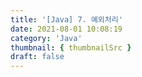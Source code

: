 ```yaml
---
title: '[Java] 7. 예외처리'
date: 2021-08-01 10:08:19
category: 'Java'
thumbnail: { thumbnailSrc }
draft: false
---
```



